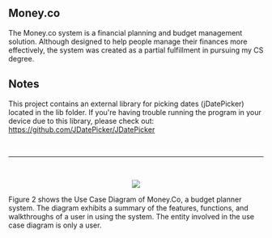 ## Money.co
The Money.co system is a financial planning and budget management solution. Although designed to help people manage their finances more effectively, the system was created as a partial fulfillment in pursuing my CS degree.

## Notes
This project contains an external library for picking dates (jDatePicker) located in the lib folder. If you're having trouble running the program in your device due to this library, please check out: https://github.com/JDatePicker/JDatePicker

<br>
<hr>
<br>
<p align="center">
  <img src="https://github.com/pj-pj-pj/moneyco-java/assets/96671928/26373d4c-7b34-43a7-a593-bde0adc03b40" />
</p>
Figure 2 shows the Use Case Diagram of Money.Co, a budget planner system. The diagram
exhibits a summary of the features, functions, and walkthroughs of a user in using the system.
The entity involved in the use case diagram is only a user.

